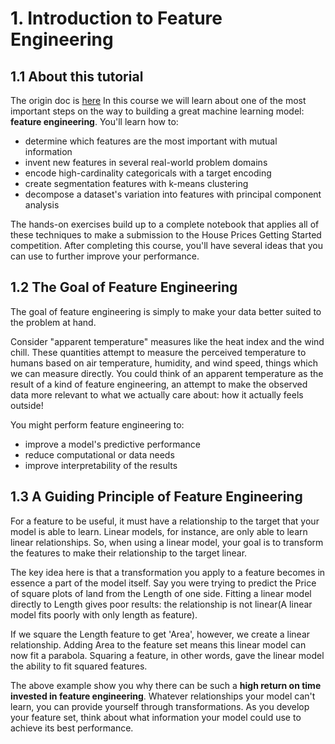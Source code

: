 # 1. Introduction to Feature Engineering


## 1.1 About this tutorial
The origin doc is [here](https://www.kaggle.com/code/ryanholbrook/what-is-feature-engineering)
In this course we will learn about one of the most important steps on the way to building a great machine learning model: **feature engineering**. You'll learn how to:

- determine which features are the most important with mutual information
- invent new features in several real-world problem domains
- encode high-cardinality categoricals with a target encoding
- create segmentation features with k-means clustering
- decompose a dataset's variation into features with principal component analysis

The hands-on exercises build up to a complete notebook that applies all of these techniques to make a submission to the House Prices Getting Started competition. After completing this course, you'll have several ideas that you can use to further improve your performance.


## 1.2 The Goal of Feature Engineering

The goal of feature engineering is simply to make your data better suited to the problem at hand.

Consider "apparent temperature" measures like the heat index and the wind chill. These quantities attempt to measure the perceived temperature to humans based on air temperature, humidity, and wind speed, things which we can measure directly. You could think of an apparent temperature as the result of a kind of feature engineering, an attempt to make the observed data more relevant to what we actually care about: how it actually feels outside!

You might perform feature engineering to:

- improve a model's predictive performance
- reduce computational or data needs
- improve interpretability of the results

## 1.3 A Guiding Principle of Feature Engineering

For a feature to be useful, it must have a relationship to the target that your model is able to learn. Linear models, for instance, are only able to learn linear relationships. So, when using a linear model, your goal is to transform the features to make their relationship to the target linear.

The key idea here is that a transformation you apply to a feature becomes in essence a part of the model itself. Say you were trying to predict the Price of square plots of land from the Length of one side. Fitting a linear model directly to Length gives poor results: the relationship is not linear(A linear model fits poorly with only length as feature).

If we square the Length feature to get 'Area', however, we create a linear relationship. Adding Area to the feature set means this linear model can now fit a parabola. Squaring a feature, in other words, gave the linear model the ability to fit squared features.


The above example show you why there can be such a **high return on time invested in feature engineering**. Whatever relationships your model can't learn, you can provide yourself through transformations. As you develop your feature set, think about what information your model could use to achieve its best performance.